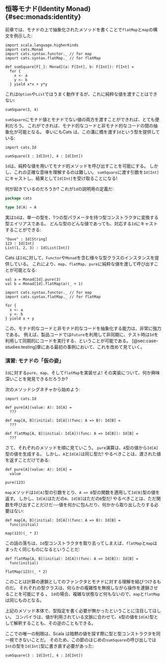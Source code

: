 ## 恒等モナド(Identity Monad) {#sec:monads:identity}

前章では、モナドの上で抽象化されたメソッドを書くことで`flatMap`と`map`の構文を例示した:

```tut:book:silent
import scala.language.higherKinds
import cats.Monad
import cats.syntax.functor._ // for map
import cats.syntax.flatMap._ // for flatMap

def sumSquare[F[_]: Monad](a: F[Int], b: F[Int]): F[Int] =
  for {
    x <- a
    y <- b
  } yield x*x + y*y
```

これは`Option`や`List`ではうまく動作するが、これに純粋な値を渡すことはできない:

```tut:book:fail
sumSquare(3, 4)
```

`sumSquare`にモナド値とモナドでない値の両方を渡すことができれば、とても便利だろう。
これができれば、モナド的なコードと非モナド的なコードの間の抽象化が可能となる。
幸いにもCats は、この溝に橋を渡す`Id`という型を提供している:

```tut:book:silent
import cats.Id
```

```tut.book
sumSquare(3 : Id[Int], 4 : Id[Int])
```

`Id`は、純粋な値を用いてモナド的メソッドを呼び出すことを可能にする。
しかし、これの正確な意味を理解するのは難しい。
`sumSquare`に渡す引数を`Id[Int]`にキャストし、結果として`Id[Int]`を受け取ることになる!

何が起きているのだろうか? これが`Id`の説明用の定義だ:

```scala
package cats

type Id[A] = A
```

実は`Id`は、単一の型を、1つの型パラメータを持つ型コンストラクタに変換する型エイリアスである。
どんな型のどんな値であっても、対応する`Id`にキャストすることができる:

```tut:book
"Dave" : Id[String]
123 : Id[Int]
List(1, 2, 3) : Id[List[Int]]
```

Cats は`Id`に対して、`Functor`や`Monad`を含む様々な型クラスのインスタンスを提供している。
これにより、`map`、`flatMap`、`pure`に純粋な値を渡して呼び出すことが可能となる:

```tut:book
val a = Monad[Id].pure(3)
val b = Monad[Id].flatMap(a)(_ + 1)
```

```tut:book:silent
import cats.syntax.functor._ // for map
import cats.syntax.flatMap._ // for flatMap
```

```tut:book
for {
  x <- a
  y <- b
} yield x + y
```

この、モナド的なコードと非モナド的なコードを抽象化する能力は、非常に強力である。
例えば、製品コードでは`Future`を利用して非同期に、テスト時は`Id`を利用して同期的にコードを実行する、ということが可能である。
[@sec:case-studies:testing]章にある最初の事例において、これを改めて見ていく。

### 演習: モナドの「仮の姿」

`Id`に対する`pure`、`map`、そして`flatMap`を実装せよ!
その実装について、何か興味深いことを発見できるだろうか?

<div class="solution">
次のメソッドシグネチャから始めよう:

```tut:book:silent
import cats.Id

def pure[A](value: A): Id[A] =
  ???

def map[A, B](initial: Id[A])(func: A => B): Id[B] =
  ???

def flatMap[A, B](initial: Id[A])(func: A => Id[B]): Id[B] =
  ???
```

さて、それぞれのメソッドを順に見ていこう。
`pure`演算は、`A`型の値から`Id[A]`型の値を生成する。
しかし、`A`と`Id[A]`は同じ型だ!
やるべきことは、渡された値を返すことだけである:

```tut:book:silent
def pure[A](value: A): Id[A] =
  value
```

```tut:book
pure(123)
```

`map`メソッドは`Id[A]`型の引数をとり、`A => B`型の関数を適用して`Id[B]`型の値を返す。
しかし、`Id[A]`はただの`A`、`Id[B]`はただの`B`型だ!
やるべきことは、ただ関数を呼び出すことだけだ---値を何かに包んだり、何かから取り出したりする必要はない:

```tut:book:silent
def map[A, B](initial: Id[A])(func: A => B): Id[B] =
  func(initial)
```

```tut:book
map(123)(_ * 2)
```

この話の落ちは、`Id`型コンストラクタを取り去ってしまえば、`flatMap`と`map`はまったく同じものになるということだ:

```tut:book
def flatMap[A, B](initial: Id[A])(func: A => Id[B]): Id[B] =
  func(initial)
```

```tut:book
flatMap(123)(_ * 2)
```

このことは計算の連鎖としてのファンクタとモナドに対する理解を結びつけるものだ。
それぞれの型クラスは、何らかの複雑性を無視しながら操作を連鎖させることを可能にする
。
`Id`の場合、複雑な状態など何もないので、`map`と`flatMap`は同じものとなる。

上記のメソッド本体で、型指定を書く必要が無かったということに注目してほしい。
コンパイラは、値が利用されている文脈に合わせて、`A`型の値を`Id[A]`型として解釈することも、その逆のこともできる。

ここでの唯一の制限は、Scala は暗黙の値を探す際に型と型コンストラクタを同一視できないことだ。
そのため、この節のはじめの`sumSquare`の呼び出しでは`Int`の型を`Id[Int]`型に書き直す必要があった:

```tut:book:silent
sumSquare(3 : Id[Int], 4 : Id[Int])
```
</div>
